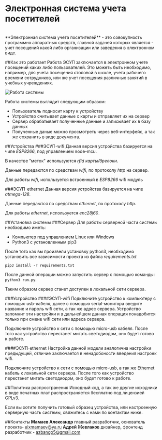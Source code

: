 # Электронная система учета посетителей

<br>
**Электронная система учета посетителей** - это совокупность программно аппаратных средств, главной задачей которых является - учет посещений какой либо организации или заведения в электронном виде.

##Как это работает
  Работа ЭСУП заключается в электронном учете посещений каких либо пользователей. Это можеть быть необходимо, например, для учета посещения
столовой в школе, учета рабочего времени сотрудников, или же учет посещения различных занятий в учебных учреждениях.

![Работа системы](https://pp.vk.me/c836323/v836323884/24ccb/qEEUWXV0BMk.jpg)

 Работа системы выглядит следующим образом:
* Пользователь подносит карту к устройству
* Устройство считывает данные с карты и отправляет их на сервер
* Сервер обрабатывает полученные данные и записывает их в базу данных
* Полученные даные можно просмотреть через веб-интерфейс, а так же сохранить в виде документа.

##Устройства
###ЭСУП-wifi
Данная версия устройства базируется на чипе *ESP8266*, под управлением node-mcu.


В качестве "меток" используются *rfid карты/брелоки*.


Данные передаются по средствам *wifi*, по протоколу *http* на сервер.


Для работы *wifi*, используется встроенный в *ESP8266* wifi модуль

###ЭСУП-ethernet
Данная версия устройства базируется на чипе *atmega-128*.

Данные передаются по средствам *ethernet*, по протоколу *http*.

Для работы *ethernet*, используется *enc28j60*.


##Установка системы
###Сервер
Для работы серверной части системы необходимо иметь:
* Компьютер под управлением Linux или Windows
* Python3 с установленным pip3

После того как вы произвели установку python3, необходимо установить все зависимости проекта из файла *requirements.txt*


`pip3 install -r requirements.txt`


После данной операции можно запустить сервер с помощью команды: `python3 run.py`.


Таким образом сервер станет доступен в локальной сети сервера.

###Устройство
####ЭСУП-wifi
Подключите устройство к компьютеру с помощью usb-кабеля, далее с помощью serial-монитора введите название и пароль wifi сети, а так же адрес сервера.
Устройство запомнит эти настройки и в дальнейшем данная операция понадобится только при смене wifi сети или адреса сервера.


Подключите устройство к сети с помощью micro-usb кабеля. После того как устройство перестанет мигать светодиодом, оно будет готово к работе.

####ЭСУП-ethernet
Настройка данной модели аналогична настройки предыдущей, отличие заключается в ненадобоности введения настроек wifi.

Подключите устройство к сети с помощью micro-usb, а так же Ethernet кабель к локальной сети сервера. После того как устройство перестанет мигать светодиодом, оно будет готово к работе.


##Политика распространения
Исходный код, а так же другие исходники в виде печатных плат распространяется бесплатно под лицензией GPLv3.


Если вы хотите получить готовый образец устройства, или настроенную серверную часть системы, свяжитесь с нами по контактам ниже.

##Контакты
**Мамаев Александр** главный разработчик, основатель проекта- alxmamaev@ya.ru
**Адрей Жевлаков** дизайнер, фронтенд разработчик - azbango5@gmail.com
